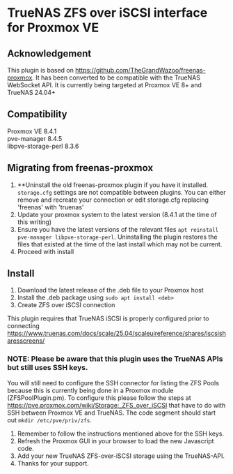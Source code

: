 # TrueNAS ZFS over iSCSI interface for Proxmox VE

## Acknowledgement
This plugin is based on https://github.com/TheGrandWazoo/freenas-proxmox. It has been converted to be compatible with the TrueNAS WebSocket API. It is currently being targeted at Proxmox VE 8+ and TrueNAS 24.04+

## Compatibility
Proxmox VE 8.4.1  
pve-manager 8.4.5  
libpve-storage-perl 8.3.6  

## Migrating from freenas-proxmox
1. **Uninstall the old freenas-proxmox plugin if you have it installed. `storage.cfg` settings are not compatible between plugins. You can either remove and recreate your connection or edit storage.cfg replacing 'freenas' with 'truenas'
3. Update your proxmox system to the latest version (8.4.1 at the time of this writing)
4. Ensure you have the latest versions of the relevant files `apt reinstall pve-manager libpve-storage-perl`. Uninstalling the plugin restores the files that existed at the time of the last install which may not be current. 
5. Proceed with install

## Install
1. Download the latest release of the .deb file to your Proxmox host
2. Install the .deb package using `sudo apt install <deb>`
3. Create ZFS over iSCSI connection

This plugin requires that TrueNAS iSCSI is properly configured prior to connecting
https://www.truenas.com/docs/scale/25.04/scaleuireference/shares/iscsisharesscreens/

### NOTE: Please be aware that this plugin uses the TrueNAS APIs but still uses SSH keys.
You will still need to configure the SSH connector for listing the ZFS Pools because this is currently being done in a Proxmox module (ZFSPoolPlugin.pm). To configure this please follow the steps at https://pve.proxmox.com/wiki/Storage:_ZFS_over_iSCSI that have to do with SSH between Proxmox VE and TrueNAS. The code segment should start out `mkdir /etc/pve/priv/zfs`.
1. Remember to follow the instructions mentioned above for the SSH keys.
2. Refresh the Proxmox GUI in your browser to load the new Javascript code.
3. Add your new TrueNAS ZFS-over-iSCSI storage using the TrueNAS-API.
4. Thanks for your support.
